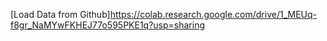 [Load Data from Github]https://colab.research.google.com/drive/1_MEUq-f8gr_NaMYwFKHEJ77o595PKE1q?usp=sharing
